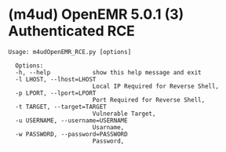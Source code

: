 # (m4ud) OpenEMR 5.0.1 (3) Authenticated RCE


    Usage: m4udOpenEMR_RCE.py [options]

      Options:
      -h, --help            show this help message and exit
      -l LHOST, --lhost=LHOST
                            Local IP Required for Reverse Shell,
      -p LPORT, --lport=LPORT
                            Port Required for Reverse Shell,
      -t TARGET, --target=TARGET
                            Vulnerable Target,
      -u USERNAME, --username=USERNAME
                            Usarname,
      -w PASSWORD, --password=PASSWORD
                            Password,
